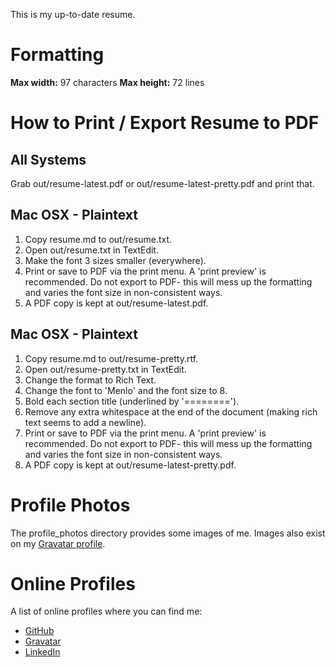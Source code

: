 This is my up-to-date resume.

Formatting
==========
 **Max width:** 97 characters
**Max height:** 72 lines


How to Print / Export Resume to PDF
===================================

All Systems
-----------
Grab out/resume-latest.pdf or out/resume-latest-pretty.pdf and print that.

Mac OSX - Plaintext
-------------------
 1. Copy resume.md to out/resume.txt.
 2. Open out/resume.txt in TextEdit.
 3. Make the font 3 sizes smaller (everywhere).
 4. Print or save to PDF via the print menu. A 'print preview' is recommended.
    Do not export to PDF- this will mess up the formatting and varies the font
    size in non-consistent ways.
 5. A PDF copy is kept at out/resume-latest.pdf.

Mac OSX - Plaintext
-------------------
 1. Copy resume.md to out/resume-pretty.rtf.
 2. Open out/resume-pretty.txt in TextEdit.
 3. Change the format to Rich Text.
 4. Change the font to 'Menlo' and the font size to 8.
 5. Bold each section title (underlined by '========').
 6. Remove any extra whitespace at the end of the document (making rich text
    seems to add a newline).
 7. Print or save to PDF via the print menu. A 'print preview' is recommended.
    Do not export to PDF- this will mess up the formatting and varies the font
    size in non-consistent ways.
 8. A PDF copy is kept at out/resume-latest-pretty.pdf.


Profile Photos
==============
The profile\_photos directory provides some images of me.  Images also exist on
my [Gravatar profile](gravatar).


Online Profiles
===============
A list of online profiles where you can find me:

 * [GitHub][github]
 * [Gravatar][gravatar]
 * [LinkedIn][linkedin]

[gravatar]: http://en.gravatar.com/jtfairbank "Gravatar"
[linkedin]: https://www.linkedin.com/in/jtfairbank  "LinkedIn"
[github]: https://github.com/jtfairbank "GitHub"
